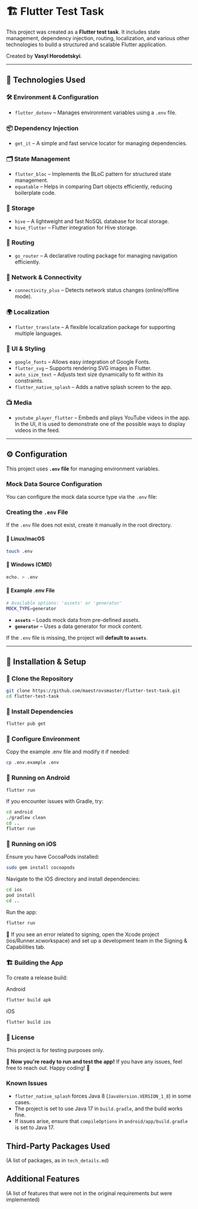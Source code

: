 # 🏗️ Flutter Test Task

This project was created as a **Flutter test task**. It includes state management, dependency injection, routing, localization, and various other technologies to build a structured and scalable Flutter application.

Created by **Vasyl Horodetskyi**.

---

## 📌 Technologies Used

### **🛠 Environment & Configuration**
- `flutter_dotenv` – Manages environment variables using a `.env` file.

### **📦 Dependency Injection**
- `get_it` – A simple and fast service locator for managing dependencies.

### **🗂 State Management**
- `flutter_bloc` – Implements the BLoC pattern for structured state management.
- `equatable` – Helps in comparing Dart objects efficiently, reducing boilerplate code.

### **💾 Storage**
- `hive` – A lightweight and fast NoSQL database for local storage.
- `hive_flutter` – Flutter integration for Hive storage.

### **🚀 Routing**
- `go_router` – A declarative routing package for managing navigation efficiently.

### **📡 Network & Connectivity**
- `connectivity_plus` – Detects network status changes (online/offline mode).

### **🌍 Localization**
- `flutter_translate` – A flexible localization package for supporting multiple languages.

### **🎨 UI & Styling**
- `google_fonts` – Allows easy integration of Google Fonts.
- `flutter_svg` – Supports rendering SVG images in Flutter.
- `auto_size_text` – Adjusts text size dynamically to fit within its constraints.
- `flutter_native_splash` – Adds a native splash screen to the app.

### **📺 Media**
- `youtube_player_flutter` – Embeds and plays YouTube videos in the app.  
  In the UI, it is used to demonstrate one of the possible ways to display videos in the feed.

---

## ⚙️ **Configuration**
This project uses **`.env` file** for managing environment variables.  

### **Mock Data Source Configuration**
You can configure the mock data source type via the `.env` file:

### **Creating the `.env` File**
If the `.env` file does not exist, create it manually in the root directory.

#### 🔹 **Linux/macOS**
```sh
touch .env
```

#### 🔹 **Windows (CMD)**
```sh
echo. > .env
```
#### 🔹 Example .env File
```sh
# Available options: 'assets' or 'generator'
MOCK_TYPE=generator
```
- **`assets`** – Loads mock data from pre-defined assets.
- **`generator`** – Uses a data generator for mock content.

If the `.env` file is missing, the project will **default to `assets`**.

---

## 📲 Installation & Setup

### **🔹 Clone the Repository**
```sh
git clone https://github.com/maestrovsmaster/flutter-test-task.git
cd flutter-test-task
```

### **🔹 Install Dependencies**
```sh
flutter pub get
```

### **🔹 Configure Environment**
Copy the example .env file and modify it if needed:
```sh
cp .env.example .env
```

### **📱 Running on Android**
```sh
flutter run
```
If you encounter issues with Gradle, try:
```sh
cd android
./gradlew clean
cd ..
flutter run
```

### **🍏 Running on iOS**
Ensure you have CocoaPods installed:
```sh
sudo gem install cocoapods
```
Navigate to the iOS directory and install dependencies:
```sh
cd ios
pod install
cd ..
```
Run the app:
```sh
flutter run
```
🚨 If you see an error related to signing, open the Xcode project (ios/Runner.xcworkspace) and set up a development team in the Signing & Capabilities tab.

### **🏗️ Building the App**
To create a release build:

Android
```sh
flutter build apk
```
iOS
```sh
flutter build ios
```
### **📜 License**
This project is for testing purposes only.

**🚀 Now you're ready to run and test the app!**
If you have any issues, feel free to reach out. Happy coding! 🎯

### Known Issues

- `flutter_native_splash` forces Java 8 (`JavaVersion.VERSION_1_8`) in some cases.
- The project is set to use Java 17 in `build.gradle`, and the build works fine.
- If issues arise, ensure that `compileOptions` in `android/app/build.gradle` is set to Java 17.

## **Third-Party Packages Used**
(A list of packages, as in `tech_details.md`)

## **Additional Features**
(A list of features that were not in the original requirements but were implemented)  

